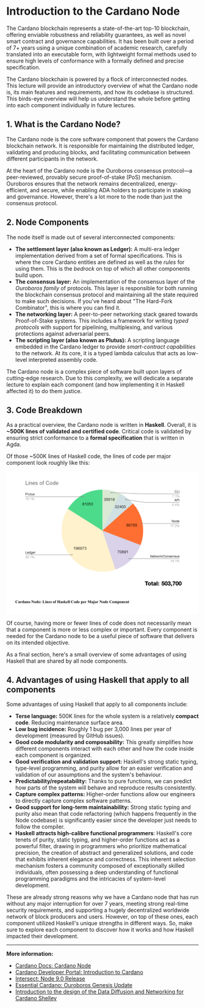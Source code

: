 # Introduction to the Cardano Node

The Cardano blockchain represents a state-of-the-art top-10 blockchain, offering enviable robustness and reliability guarantees, as well as novel smart contract and governance capabilities. It has been built over a period of 7+ years using a unique combination of academic research, carefully translated into an executable form, with lightweight formal methods used to ensure high levels of conformance with a formally defined and precise specification.

The Cardano blockchain is powered by a flock of interconnected nodes. This lecture will provide an introductory overview of what the Cardano node is, its main features and requirements, and how its codebase is structured. This birds-eye overview will help us understand the whole before getting into each component individually in future lectures.

## 1. What is the Cardano Node?

The Cardano node is the core software component that powers the Cardano blockchain network. It is responsible for maintaining the distributed ledger, validating and producing blocks, and facilitating communication between different participants in the network.

At the heart of the Cardano node is the Ouroboros consensus protocol—a peer-reviewed, provably secure proof-of-stake (PoS) mechanism. Ouroboros ensures that the network remains decentralized, energy-efficient, and secure, while enabling ADA holders to participate in staking and governance. However, there's a lot more to the node than just the consensus protocol.

## 2. Node Components

The node itself is made out of several interconnected components:

- **The settlement layer (also known as Ledger):** A multi-era ledger implementation derived from a set of formal specifications. This is where the core Cardano entities are defined as well as the *rules* for using them. This is the *bedrock* on top of which all other components build upon.
- **The consensus layer:** An implementation of the consensus layer of the *Ouroboros family* of protocols. This layer is responsible for both running the blockchain consensus protocol and maintaining all the state required to make such decisions. If you've heard about "The Hard-Fork Combinator", this is where you can find it.
- **The networking layer:** A peer-to-peer networking stack geared towards Proof-of-Stake systems. This includes a framework for writing *typed protocols* with support for pipelining, multiplexing, and various protections against adversarial peers.
- **The scripting layer (also known as Plutus):** A scripting language embedded in the Cardano ledger to provide *smart-contract capabilities* to the network. At its core, it is a typed lambda calculus that acts as low-level interpreted assembly code.

The Cardano node is a complex piece of software built upon layers of cutting-edge research. Due to this complexity, we will dedicate a separate lecture to explain each component (and how implementing it in Haskell affected it) to do them justice.

## 3. Code Breakdown

As a practical overview, the Cardano node is written in **Haskell**. Overall, it is **~500K lines of validated and certified code**. Critical code is validated by ensuring strict conformance to a **formal specification** that is written in Agda.

Of those ~500K lines of Haskell code, the lines of code per major component look roughly like this:

![Lines of Haskell code per major component](./img/lines_of_code_per_component.png)

Of course, having more or fewer lines of code does not necessarily mean that a component is more or less complex or important. Every component is needed for the Cardano node to be a useful piece of software that delivers on its intended objective.

As a final section, here's a small overview of some advantages of using Haskell that are shared by all node components.

## 4. Advantages of using Haskell that apply to all components

Some advantages of using Haskell that apply to all components include:

- **Terse language:** 500K lines for the whole system is a relatively **compact code**. Reducing maintenance surface area.
- **Low bug incidence:** Roughly 1 bug per 3,000 lines per year of development (measured by GitHub issues).
- **Good code modularity and composability:** This greatly simplifies how different components interact with each other and how the code inside each component is organized.
- **Good verification and validation support:** Haskell's strong static typing, type-level programming, and purity allow for an easier verification and validation of our assumptions and the system's behaviour.
- **Predictability/repeatability:** Thanks to pure functions, we can predict how parts of the system will behave and reproduce results consistently.
- **Capture complex patterns:** Higher-order functions allow our engineers to directly capture complex software patterns.
- **Good support for long-term maintainability:** Strong static typing and purity also mean that code refactoring (which happens frequently in the Node codebase) is significantly easier since the developer just needs to follow the compiler.
- **Haskell attracts high-calibre functional programmers**: Haskell's core tenets of purity, static typing, and higher-order functions act as a powerful filter, drawing in programmers who prioritize mathematical precision, the creation of abstract and generalized solutions, and code that exhibits inherent elegance and correctness. This inherent selection mechanism fosters a community composed of exceptionally skilled individuals, often possessing a deep understanding of functional programming paradigms and the intricacies of system-level development.

These are already strong reasons why we have a Cardano node that has run without any major interruption for over 7 years, meeting strong real-time security requirements, and supporting a hugely decentralized worldwide network of block producers and users. However, on top of these ones, each component utilized Haskell's unique strengths in different ways. So, make sure to explore each component to discover how it works and how Haskell impacted their development.

---

**More information:**

- [Cardano Docs: Cardano Node](https://docs.cardano.org/about-cardano/learn/cardano-node/)
- [Cardano Developer Portal: Introduction to Cardano](https://developers.cardano.org/docs/operate-a-stake-pool/introduction-to-cardano/)
- [Intersect: Node 9.0 Release](https://www.intersectmbo.org/news/node-9.0-enabling-a-new-era-of-decentralized-governance-on-cardano)
- [Essential Cardano: Ouroboros Genesis Update](https://www.essentialcardano.io/article/ouroboros-genesis-design-update)
- [Introduction to the design of the Data Diffusion and Networking for Cardano Shelley](https://ouroboros-network.cardano.intersectmbo.org/pdfs/network-design/network-design.pdf)
